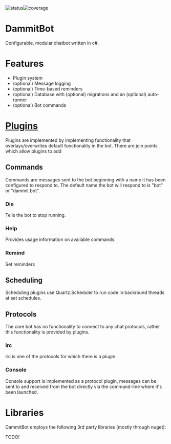 ![status](https://mangler/gitlab/jason/dammit_bot/badges/master/pipeline.svg?ignore_skipped=true)![coverage](https://mangler/gitlab/jason/dammit_bot/badges/master/coverage.svg)

# DammitBot

Configurable, modular chatbot written in c#.

# Features

- Plugin system
- (optional) Message logging
- (optional) Time-based reminders
- (optional) Database with (optional) migrations and an (optional) auto-runner
- (optional) Bot commands

# [Plugins](doc/Plugins.md)

Plugins are implemented by implementing functionality that overlays/overwrites default functionality in the bot.  There are join points which allow plugins to add

## Commands

Commands are messages sent to the bot beginning with a name it has been configured to respond to.  The default name the bot will respond to is "bot" or "dammit bot".

### Die

Tells the bot to stop running.

### Help

Provides usage information on available commands.

### Remind

Set reminders

## Scheduling

Scheduling plugins use Quartz.Scheduler to run code in backround threads at set schedules.

## Protocols

The core bot has no functionality to connect to any chat protocols, rather this functionality is provided by plugins.

### Irc

Irc is one of the protocols for which there is a plugin.

### Console

Console support is implemented as a protocol plugin, messages can be sent to and received from the bot directly
via the command-line where it's been launched.

# Libraries

DammitBot employs the following 3rd party libraries (mostly through nuget):

TODO!
